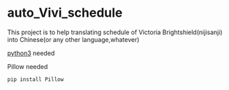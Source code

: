# auto_Vivi_schedule

This project is to help translating schedule of Victoria Brightshield(nijisanji) into Chinese(or any other language,whatever)

[python3]((https://www.python.org/downloads/)) needed

Pillow needed

```
pip install Pillow
```